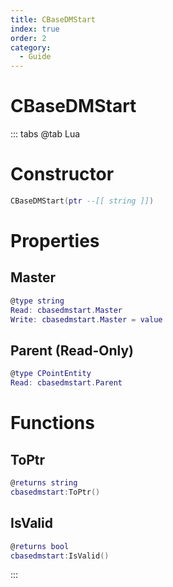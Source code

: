 ```yaml
---
title: CBaseDMStart
index: true
order: 2
category:
  - Guide
---
```


# CBaseDMStart

::: tabs
@tab Lua
# Constructor
```lua
CBaseDMStart(ptr --[[ string ]])
```
# Properties
## Master 
```lua
@type string
Read: cbasedmstart.Master
Write: cbasedmstart.Master = value
```
## Parent (Read-Only)
```lua
@type CPointEntity
Read: cbasedmstart.Parent
```
# Functions
## ToPtr
```lua
@returns string
cbasedmstart:ToPtr()
```
## IsValid
```lua
@returns bool
cbasedmstart:IsValid()
```

:::